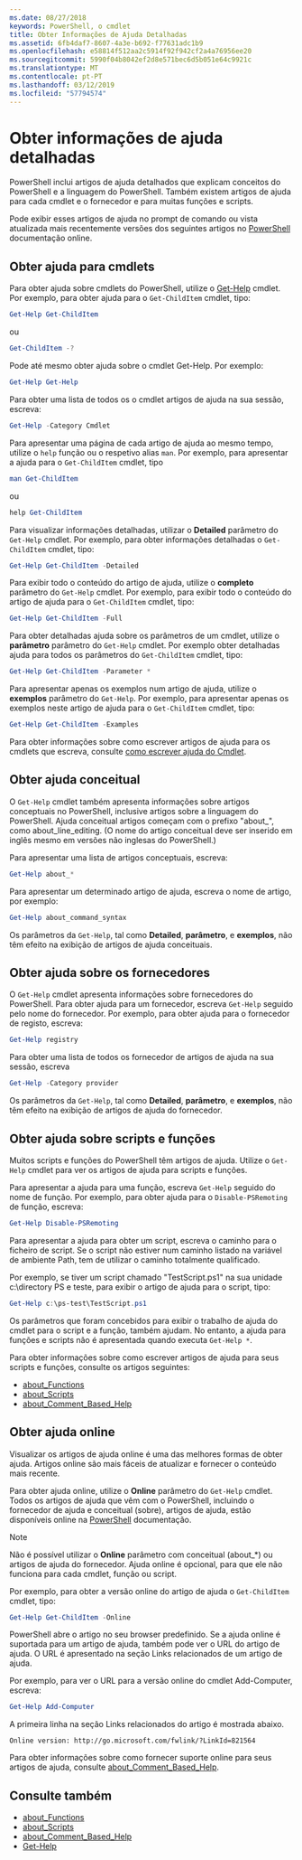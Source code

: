 ```yaml
---
ms.date: 08/27/2018
keywords: PowerShell, o cmdlet
title: Obter Informações de Ajuda Detalhadas
ms.assetid: 6fb4daf7-8607-4a3e-b692-f77631adc1b9
ms.openlocfilehash: e58814f512aa2c5914f92f942cf2a4a76956ee20
ms.sourcegitcommit: 5990f04b8042ef2d8e571bec6d5b051e64c9921c
ms.translationtype: MT
ms.contentlocale: pt-PT
ms.lasthandoff: 03/12/2019
ms.locfileid: "57794574"
---
```

# <a name="getting-detailed-help-information"></a>Obter informações de ajuda detalhadas

PowerShell inclui artigos de ajuda detalhados que explicam conceitos do PowerShell e a linguagem do PowerShell. Também existem artigos de ajuda para cada cmdlet e o fornecedor e para muitas funções e scripts.

Pode exibir esses artigos de ajuda no prompt de comando ou vista atualizada mais recentemente versões dos seguintes artigos no [PowerShell](/powershell/scripting/overview) documentação online.

## <a name="getting-help-for-cmdlets"></a>Obter ajuda para cmdlets

Para obter ajuda sobre cmdlets do PowerShell, utilize o [Get-Help](/powershell/module/microsoft.powershell.core/Get-Help) cmdlet. Por exemplo, para obter ajuda para o `Get-ChildItem` cmdlet, tipo:

```powershell
Get-Help Get-ChildItem
```

ou

```powershell
Get-ChildItem -?
```

Pode até mesmo obter ajuda sobre o cmdlet Get-Help. Por exemplo:

```powershell
Get-Help Get-Help
```

Para obter uma lista de todos os o cmdlet artigos de ajuda na sua sessão, escreva:

```powershell
Get-Help -Category Cmdlet
```

Para apresentar uma página de cada artigo de ajuda ao mesmo tempo, utilize o `help` função ou o respetivo alias `man`.
Por exemplo, para apresentar a ajuda para o `Get-ChildItem` cmdlet, tipo

```powershell
man Get-ChildItem
```

ou

```powershell
help Get-ChildItem
```

Para visualizar informações detalhadas, utilizar o **Detailed** parâmetro do `Get-Help` cmdlet. Por exemplo, para obter informações detalhadas o `Get-ChildItem` cmdlet, tipo:

```powershell
Get-Help Get-ChildItem -Detailed
```

Para exibir todo o conteúdo do artigo de ajuda, utilize o **completo** parâmetro do `Get-Help` cmdlet. Por exemplo, para exibir todo o conteúdo do artigo de ajuda para o `Get-ChildItem` cmdlet, tipo:

```powershell
Get-Help Get-ChildItem -Full
```

Para obter detalhadas ajuda sobre os parâmetros de um cmdlet, utilize o **parâmetro** parâmetro do `Get-Help` cmdlet. Por exemplo obter detalhadas ajuda para todos os parâmetros do `Get-ChildItem` cmdlet, tipo:

```powershell
Get-Help Get-ChildItem -Parameter *
```

Para apresentar apenas os exemplos num artigo de ajuda, utilize o **exemplos** parâmetro do `Get-Help`.
Por exemplo, para apresentar apenas os exemplos neste artigo de ajuda para o `Get-ChildItem` cmdlet, tipo:

```powershell
Get-Help Get-ChildItem -Examples
```

Para obter informações sobre como escrever artigos de ajuda para os cmdlets que escreva, consulte [como escrever ajuda do Cmdlet](/powershell/developer/help/writing-help-for-windows-powershell-cmdlets).

## <a name="getting-conceptual-help"></a>Obter ajuda conceitual

O `Get-Help` cmdlet também apresenta informações sobre artigos conceptuais no PowerShell, inclusive artigos sobre a linguagem do PowerShell. Ajuda conceitual artigos começam com o prefixo "about_", como about_line_editing. (O nome do artigo conceitual deve ser inserido em inglês mesmo em versões não inglesas do PowerShell.)

Para apresentar uma lista de artigos conceptuais, escreva:

```powershell
Get-Help about_*
```

Para apresentar um determinado artigo de ajuda, escreva o nome de artigo, por exemplo:

```powershell
Get-Help about_command_syntax
```

Os parâmetros da `Get-Help`, tal como **Detailed**, **parâmetro**, e **exemplos**, não têm efeito na exibição de artigos de ajuda conceituais.

## <a name="getting-help-about-providers"></a>Obter ajuda sobre os fornecedores

O `Get-Help` cmdlet apresenta informações sobre fornecedores do PowerShell. Para obter ajuda para um fornecedor, escreva `Get-Help` seguido pelo nome do fornecedor. Por exemplo, para obter ajuda para o fornecedor de registo, escreva:

```powershell
Get-Help registry
```

Para obter uma lista de todos os fornecedor de artigos de ajuda na sua sessão, escreva

```powershell
Get-Help -Category provider
```

Os parâmetros da `Get-Help`, tal como **Detailed**, **parâmetro**, e **exemplos**, não têm efeito na exibição de artigos de ajuda do fornecedor.

## <a name="getting-help-about-scripts-and-functions"></a>Obter ajuda sobre scripts e funções

Muitos scripts e funções do PowerShell têm artigos de ajuda. Utilize o `Get-Help` cmdlet para ver os artigos de ajuda para scripts e funções.

Para apresentar a ajuda para uma função, escreva `Get-Help` seguido do nome de função. Por exemplo, para obter ajuda para o `Disable-PSRemoting` de função, escreva:

```powershell
Get-Help Disable-PSRemoting
```

Para apresentar a ajuda para obter um script, escreva o caminho para o ficheiro de script. Se o script não estiver num caminho listado na variável de ambiente Path, tem de utilizar o caminho totalmente qualificado.

Por exemplo, se tiver um script chamado "TestScript.ps1" na sua unidade c:\\directory PS e teste, para exibir o artigo de ajuda para o script, tipo:

```powershell
Get-Help c:\ps-test\TestScript.ps1
```

Os parâmetros que foram concebidos para exibir o trabalho de ajuda do cmdlet para o script e a função, também ajudam. No entanto, a ajuda para funções e scripts não é apresentada quando executa `Get-Help *`.

Para obter informações sobre como escrever artigos de ajuda para seus scripts e funções, consulte os artigos seguintes:

- [about_Functions](/powershell/module/microsoft.powershell.core/about/about_functions)
- [about_Scripts](/powershell/module/microsoft.powershell.core/about/about_scripts)
- [about_Comment_Based_Help](/powershell/module/microsoft.powershell.core/about/about_comment_based_help)

## <a name="getting-help-online"></a>Obter ajuda online

Visualizar os artigos de ajuda online é uma das melhores formas de obter ajuda. Artigos online são mais fáceis de atualizar e fornecer o conteúdo mais recente.

Para obter ajuda online, utilize o **Online** parâmetro do `Get-Help` cmdlet. Todos os artigos de ajuda que vêm com o PowerShell, incluindo o fornecedor de ajuda e conceitual (sobre), artigos de ajuda, estão disponíveis online na [PowerShell](/powershell/scripting/powershell-scripting) documentação.

> [!NOTE]
> Não é possível utilizar o **Online** parâmetro com conceitual (about_\*) ou artigos de ajuda do fornecedor.
> Ajuda online é opcional, para que ele não funciona para cada cmdlet, função ou script.

Por exemplo, para obter a versão online do artigo de ajuda o `Get-ChildItem` cmdlet, tipo:

```powershell
Get-Help Get-ChildItem -Online
```

PowerShell abre o artigo no seu browser predefinido. Se a ajuda online é suportada para um artigo de ajuda, também pode ver o URL do artigo de ajuda. O URL é apresentado na seção Links relacionados de um artigo de ajuda.

Por exemplo, para ver o URL para a versão online do cmdlet Add-Computer, escreva:

```powershell
Get-Help Add-Computer
```

A primeira linha na seção Links relacionados do artigo é mostrada abaixo.

```Output
Online version: http://go.microsoft.com/fwlink/?LinkId=821564
```

Para obter informações sobre como fornecer suporte online para seus artigos de ajuda, consulte [about_Comment_Based_Help](/powershell/module/microsoft.powershell.core/about/about_comment_based_help).

## <a name="see-also"></a>Consulte também

- [about_Functions](/powershell/module/microsoft.powershell.core/about/about_functions)
- [about_Scripts](/powershell/module/microsoft.powershell.core/about/about_scripts)
- [about_Comment_Based_Help](/powershell/module/microsoft.powershell.core/about/about_comment_based_help)
- [Get-Help](/powershell/module/microsoft.powershell.core/get-help)
